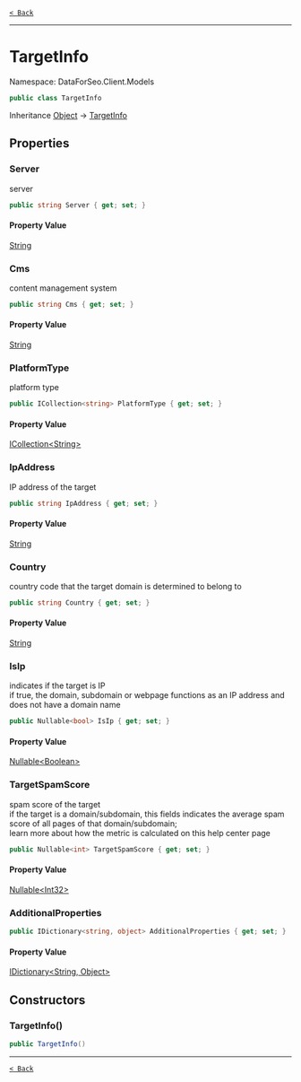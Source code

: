 [`< Back`](./)

---

# TargetInfo

Namespace: DataForSeo.Client.Models

```csharp
public class TargetInfo
```

Inheritance [Object](https://docs.microsoft.com/en-us/dotnet/api/system.object) → [TargetInfo](./dataforseo.client.models.targetinfo)

## Properties

### **Server**

server

```csharp
public string Server { get; set; }
```

#### Property Value

[String](https://docs.microsoft.com/en-us/dotnet/api/system.string)<br>

### **Cms**

content management system

```csharp
public string Cms { get; set; }
```

#### Property Value

[String](https://docs.microsoft.com/en-us/dotnet/api/system.string)<br>

### **PlatformType**

platform type

```csharp
public ICollection<string> PlatformType { get; set; }
```

#### Property Value

[ICollection&lt;String&gt;](https://docs.microsoft.com/en-us/dotnet/api/system.collections.generic.icollection-1)<br>

### **IpAddress**

IP address of the target

```csharp
public string IpAddress { get; set; }
```

#### Property Value

[String](https://docs.microsoft.com/en-us/dotnet/api/system.string)<br>

### **Country**

country code that the target domain is determined to belong to

```csharp
public string Country { get; set; }
```

#### Property Value

[String](https://docs.microsoft.com/en-us/dotnet/api/system.string)<br>

### **IsIp**

indicates if the target is IP
 <br>if true, the domain, subdomain or webpage functions as an IP address and does not have a domain name

```csharp
public Nullable<bool> IsIp { get; set; }
```

#### Property Value

[Nullable&lt;Boolean&gt;](https://docs.microsoft.com/en-us/dotnet/api/system.nullable-1)<br>

### **TargetSpamScore**

spam score of the target
 <br>if the target is a domain/subdomain, this fields indicates the average spam score of all pages of that domain/subdomain;
 <br>learn more about how the metric is calculated on this help center page

```csharp
public Nullable<int> TargetSpamScore { get; set; }
```

#### Property Value

[Nullable&lt;Int32&gt;](https://docs.microsoft.com/en-us/dotnet/api/system.nullable-1)<br>

### **AdditionalProperties**

```csharp
public IDictionary<string, object> AdditionalProperties { get; set; }
```

#### Property Value

[IDictionary&lt;String, Object&gt;](https://docs.microsoft.com/en-us/dotnet/api/system.collections.generic.idictionary-2)<br>

## Constructors

### **TargetInfo()**

```csharp
public TargetInfo()
```

---

[`< Back`](./)
